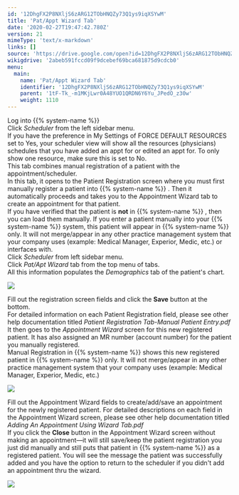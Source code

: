 ```yaml
---
id: '12DhgFX2P8NXljS6zARG12TObHNQZy73Q1ys9iqXSYwM'
title: 'Pat/Appt Wizard Tab'
date: '2020-02-27T19:47:42.780Z'
version: 21
mimeType: 'text/x-markdown'
links: []
source: 'https://drive.google.com/open?id=12DhgFX2P8NXljS6zARG12TObHNQZy73Q1ys9iqXSYwM'
wikigdrive: '2abeb591fccd09f9dcebef69bca681875d9cdcb0'
menu:
  main:
    name: 'Pat/Appt Wizard Tab'
    identifier: '12DhgFX2P8NXljS6zARG12TObHNQZy73Q1ys9iqXSYwM'
    parent: '1tF-Tk_-m1MKjLwr0A48YUO1QRDN6Y6Yu_JPedO_z30w'
    weight: 1110
---
```

Log into {{% system-name %}}  
Click *Scheduler* from the left sidebar menu.  
If you have the preference in My Settings of FORCE DEFAULT RESOURCES set to Yes, your scheduler view will show all the resources (physicians) schedules that you have added an appt for or edited an appt for. To only show one resource, make sure this is set to No.  
This tab combines manual registration of a patient with the appointment/scheduler.  
In this tab, it opens to the Patient Registration screen where you must first manually register a patient into {{% system-name %}} . Then it automatically proceeds and takes you to the Appointment Wizard tab to create an appointment for that patient.  
If you have verified that the patient is **not** in {{% system-name %}} , then you can load them manually. If you enter a patient manually into your {{% system-name %}} system, this patient will appear in {{% system-name %}} only. It will not merge/appear in any other practice management system that your company uses (example: Medical Manager, Experior, Medic, etc.) or interfaces with.  
Click *Scheduler* from left sidebar menu.  
Click *Pat/Apt Wizard* tab from the top menu of tabs.  
All this information populates the *Demographics* tab of the patient's chart.
  
![](../pat-appt-wizard-tab.assets/10000000000004D70000024627533010162F8098.png)  

Fill out the registration screen fields and click the **Save** button at the bottom.  
For detailed information on each Patient Registration field, please see other help documentation titled *Patient Registration Tab-Manual Patient Entry.pdf*  
It then goes to the *Appointment Wizard* screen for this new registered patient. It has also assigned an MR number (account number) for the patient you manually registered.  
Manual Registration in {{% system-name %}} shows this new registered patient in {{% system-name %}} only. It will not merge/appear in any other practice management system that your company uses (example: Medical Manager, Experior, Medic, etc.)
  
![](../pat-appt-wizard-tab.assets/100000000000046900000202CBD69A4687F044A1.png)  

Fill out the Appointment Wizard fields to create/add/save an appointment for the newly registered patient. For detailed descriptions on each field in the Appointment Wizard screen, please see other help documentation titled *Adding An Appointment Using Wizard Tab.pdf*  
If you click the **Close** button in the Appointment Wizard screen without making an appointment—it will still save/keep the patient registration you just did manually and still puts that patient in {{% system-name %}} as a registered patient. You will see the message the patient was successfully added and you have the option to return to the scheduler if you didn't add an appointment thru the wizard.
  
![](../pat-appt-wizard-tab.assets/100000000000011500000044A044D820C887DE8B.png)  

